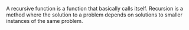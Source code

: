  A recursive function is a function that basically calls itself. Recursion is a method where the solution to a problem depends on solutions to smaller instances of the same problem.
